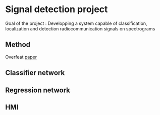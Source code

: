 # Signal detection project
Goal of the project : Developping a system capable of classification, localization and detection
radiocommunication signals on spectrograms
## Method
Overfeat <a href="https://arxiv.org/pdf/1312.6229.pdf">paper</a>
## Classifier network

## Regression network

## HMI
